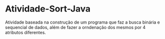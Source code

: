 # Atividade-Sort-Java

Atividade baseada na construção de um programa que faz a busca binária e sequencial de dados, além de fazer a orndenação dos mesmos por 4 atributos diferentes.
